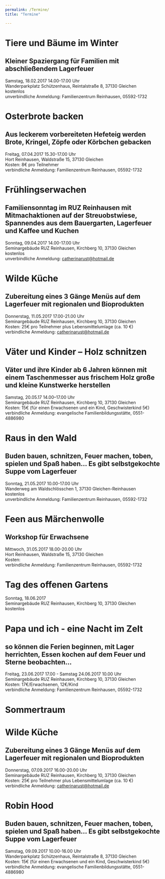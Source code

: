 ```yaml
---
permalink: /Termine/
title: "Termine"

---
```


# Tiere und Bäume im Winter
## Kleiner Spaziergang für Familien mit abschließendem Lagerfeuer

Samstag, 18.02.2017 14.00-17.00 Uhr  
Wanderparkplatz Schützenhaus, Reintalstraße 8, 37130 Gleichen  
kostenlos  
unverbindliche Anmeldung: Familienzentrum Reinhausen, 05592-1732

# Osterbrote backen
## Aus leckerem vorbereiteten Hefeteig werden Brote, Kringel, Zöpfe oder Körbchen gebacken

Freitag, 07.04.2017 15.30-17.00 Uhr  
Hort Reinhausen, Waldstraße 15, 37130 Gleichen  
Kosten: 8€ pro Teilnehmer  
verbindliche Anmeldung: Familienzentrum Reinhausen, 05592-1732

# Frühlingserwachen
## Familiensonntag im RUZ Reinhausen mit Mitmachaktionen auf der Streuobstwiese, Spannendes aus dem Bauergarten, Lagerfeuer und Kaffee und Kuchen

Sonntag, 09.04.2017 14.00-17.00 Uhr  
Seminargebäude RUZ Reinhausen, Kirchberg 10, 37130 Gleichen  
kostenlos  
unverbindliche Anmeldung: catherinarust@hotmail.de

# Wilde Küche
## Zubereitung eines 3 Gänge Menüs auf dem Lagerfeuer mit regionalen und Bioprodukten

Donnerstag, 11.05.2017 17.00-21.00 Uhr  
Seminargebäude RUZ Reinhausen, Kirchberg 10, 37130 Gleichen  
Kosten: 25€ pro Teilnehmer plus Lebensmittelumlage (ca. 10 €)  
verbindliche Anmeldung: catherinarust@hotmail.de

# Väter und Kinder – Holz schnitzen
## Väter und ihre Kinder ab 6 Jahren können mit einem Taschenmesser aus frischem Holz große und kleine Kunstwerke  herstellen

Samstag, 20.05.17 14.00–17.00 Uhr  
Seminargebäude RUZ Reinhausen, Kirchberg 10, 37130 Gleichen  
Kosten: 15€ (für einen Erwachsenen und ein Kind, Geschwisterkind 5€)  
verbindliche Anmeldung: evangelische Familienbildungsstätte, 0551-4886980

# Raus in den Wald
## Buden bauen, schnitzen, Feuer machen, toben, spielen und Spaß haben... Es gibt selbstgekochte Suppe vom Lagerfeuer

Sonntag, 21.05.2017 10.00-17.00 Uhr  
Wanderweg am Waldschlösschen 1, 37130 Gleichen-Reinhausen  
kostenlos  
unverbindliche Anmeldung: Familienzentrum Reinhausen, 05592-1732

# Feen aus Märchenwolle
## Workshop für Erwachsene

Mittwoch, 31.05.2017 18.00-20.00 Uhr  
Hort Reinhausen, Waldstraße 15, 37130 Gleichen  
Kosten:  
verbindliche Anmeldung: Familienzentrum Reinhausen, 05592-1732

# Tag des offenen Gartens
Sonntag, 18.06.2017  
Seminargebäude RUZ Reinhausen, Kirchberg 10, 37130 Gleichen  
kostenlos

# Papa und ich - eine Nacht im Zelt
## so können die Ferien beginnen, mit Lager herrichten, Essen kochen auf dem Feuer und Sterne beobachten...

Freitag, 23.06.2017 17.00 - Samstag 24.06.2017 10.00 Uhr  
Seminargebäude RUZ Reinhausen, Kirchberg 10, 37130 Gleichen  
Kosten: 17€/Erwachsenen, 12€/Kind  
verbindliche Anmeldung: Familienzentrum Reinhausen, 05592-1732

# Sommertraum

# Wilde Küche
## Zubereitung eines 3 Gänge Menüs auf dem Lagerfeuer mit regionalen und Bioprodukten

Donnerstag, 07.09.2017 16.00-20.00 Uhr  
Seminargebäude RUZ Reinhausen, Kirchberg 10, 37130 Gleichen  
Kosten: 25€ pro Teilnehmer plus Lebensmittelumlage (ca. 10 €)  
verbindliche Anmeldung: catherinarust@hotmail.de

# Robin Hood
## Buden bauen, schnitzen, Feuer machen, toben, spielen und Spaß haben... Es gibt selbstgekochte Suppe vom Lagerfeuer

Samstag, 09.09.2017 10.00-16.00 Uhr  
Wanderparkplatz Schützenhaus, Reintalstraße 8, 37130 Gleichen  
Kosten: 15€ (für einen Erwachsenen und ein Kind, Geschwisterkind 5€)  
verbindliche Anmeldung: evangelische Familienbildungsstätte, 0551-4886980

